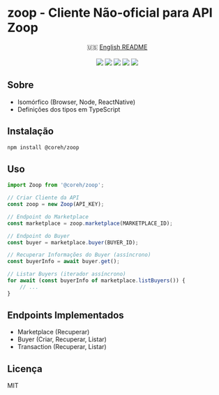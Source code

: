 # zoop - Cliente Não-oficial para API Zoop

<p align="center">
🇺🇸 <a href="README.md">English README</a>
<br><br>
<a href="https://www.npmjs.com/package/@coreh/zoop"><img src="https://img.shields.io/npm/v/@coreh/zoop.svg"></a>
<a href="LICENSE"><img src="https://img.shields.io/npm/l/@coreh/zoop.svg?label=licença"></a>
<a href="https://travis-ci.org/coreh/zoop/"><img src="https://img.shields.io/travis/coreh/zoop.svg?label=compilação"></a>
<a href="https://coveralls.io/github/coreh/zoop"><img src="https://img.shields.io/coveralls/github/coreh/zoop.svg?label=cobertura%20de%20testes"></a>
<a href="https://david-dm.org/coreh/zoop"><img src="https://img.shields.io/david/coreh/zoop.svg?label=dependências"></a>
</p>

## Sobre

- Isomórfico (Browser, Node, ReactNative)
- Definições dos tipos em TypeScript

## Instalação

```bash
npm install @coreh/zoop
```

## Uso

```javascript
import Zoop from '@coreh/zoop';

// Criar Cliente da API
const zoop = new Zoop(API_KEY);

// Endpoint do Marketplace
const marketplace = zoop.marketplace(MARKETPLACE_ID);

// Endpoint do Buyer
const buyer = marketplace.buyer(BUYER_ID);

// Recuperar Informações do Buyer (assíncrono)
const buyerInfo = await buyer.get();

// Listar Buyers (iterador assíncrono)
for await (const buyerInfo of marketplace.listBuyers()) {
    // ...
}
```

## Endpoints Implementados

- Marketplace (Recuperar)
- Buyer (Criar, Recuperar, Listar)
- Transaction (Recuperar, Listar)

## Licença

MIT
